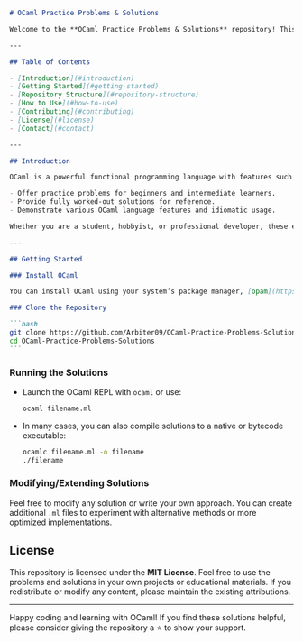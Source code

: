 ````markdown
# OCaml Practice Problems & Solutions

Welcome to the **OCaml Practice Problems & Solutions** repository! This project provides a collection of OCaml exercises and corresponding solutions to help you sharpen your functional programming skills and gain confidence with the OCaml language.

---

## Table of Contents

- [Introduction](#introduction)
- [Getting Started](#getting-started)
- [Repository Structure](#repository-structure)
- [How to Use](#how-to-use)
- [Contributing](#contributing)
- [License](#license)
- [Contact](#contact)

---

## Introduction

OCaml is a powerful functional programming language with features such as type inference, pattern matching, and an advanced type system that make it a great tool for both academic and industrial applications. This repository aims to:

- Offer practice problems for beginners and intermediate learners.
- Provide fully worked-out solutions for reference.
- Demonstrate various OCaml language features and idiomatic usage.

Whether you are a student, hobbyist, or professional developer, these exercises will help you explore OCaml and enhance your functional programming skills.

---

## Getting Started

### Install OCaml

You can install OCaml using your system’s package manager, [opam](https://opam.ocaml.org/), or by downloading the compiler directly from the [OCaml website](https://ocaml.org/).

### Clone the Repository

```bash
git clone https://github.com/Arbiter09/OCaml-Practice-Problems-Solutions.git
cd OCaml-Practice-Problems-Solutions
```
````

### Running the Solutions

- Launch the OCaml REPL with `ocaml` or use:
  ```bash
  ocaml filename.ml
  ```
- In many cases, you can also compile solutions to a native or bytecode executable:
  ```bash
  ocamlc filename.ml -o filename
  ./filename
  ```

### Modifying/Extending Solutions

Feel free to modify any solution or write your own approach. You can create additional `.ml` files to experiment with alternative methods or more optimized implementations.

## License

This repository is licensed under the **MIT License**. Feel free to use the problems and solutions in your own projects or educational materials. If you redistribute or modify any content, please maintain the existing attributions.

---

Happy coding and learning with OCaml! If you find these solutions helpful, please consider giving the repository a ⭐ to show your support.

```

```
